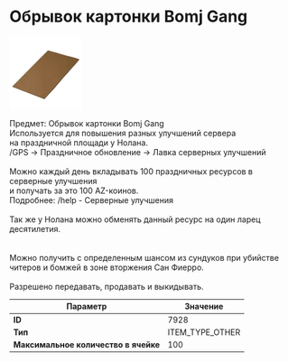 # Обрывок картонки Bomj Gang

![Item Image](../img/7928.webp?raw=true)

Предмет: Обрывок картонки Bomj Gang<br>Используется для повышения разных улучшений сервера<br>на праздничной площади у Нолана.<br>/GPS -> Праздничное обновление -> Лавка серверных улучшений<br><br>Можно каждый день вкладывать 100 праздничных ресурсов в серверные улучшения<br>и получать за это 100 AZ-коинов.<br>Подробнее: /help - Серверные улучшения<br><br>Так же у Нолана можно обменять данный ресурс на один ларец десятилетия.<br><br><br>Можно получить с определенным шансом из сундуков при убийстве<br>читеров и бомжей в зоне вторжения Сан Фиерро.<br><br>Разрешено передавать, продавать и выкидывать.


| Параметр | Значение |
|----------|----------|
| **ID** | 7928 |
| **Тип** | ITEM_TYPE_OTHER |
| **Максимальное количество в ячейке** | 100 |

